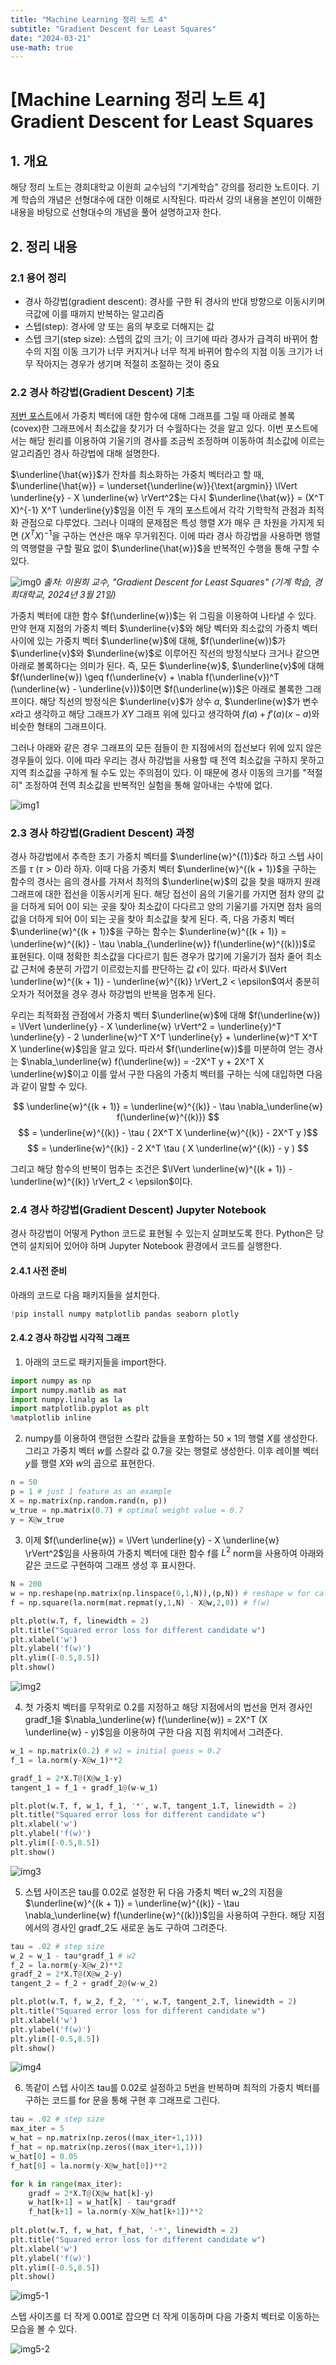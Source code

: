 ```yaml
---
title: "Machine Learning 정리 노트 4"
subtitle: "Gradient Descent for Least Squares"
date: "2024-03-21"
use-math: true
---
```


# [Machine Learning 정리 노트 4] Gradient Descent for Least Squares

## 1. 개요

해당 정리 노트는 경희대학교 이원희 교수님의 "기계학습" 강의를 정리한 노트이다. 기계 학습의 개념은 선형대수에 대한 이해로 시작된다. 따라서 강의 내용을 본인이 이해한 내용을 바탕으로 선형대수의 개념을 풀어 설명하고자 한다.

## 2. 정리 내용

### 2.1 용어 정리

- 경사 하강법(gradient descent): 경사를 구한 뒤 경사의 반대 방향으로 이동시키며 극값에 이를 때까지 반복하는 알고리즘
- 스텝(step): 경사에 양 또는 음의 부호로 더해지는 값
- 스텝 크기(step size): 스텝의 값의 크기; 이 크기에 따라 경사가 급격히 바뀌어 함수의 지점 이동 크기가 너무 커지거나 너무 적게 바뀌어 함수의 지점 이동 크기가 너무 작아지는 경우가 생기며 적절히 조절하는 것이 중요

### 2.2 경사 하강법(Gradient Descent) 기초

[저번 포스트](https://yoonylim.github.io/posts/machine-learning/2024-03-23-machine-learning-3#2.3%20%EC%B5%9C%EC%86%8C%20%EC%A0%9C%EA%B3%B1%EB%B2%95/%EC%B5%9C%EC%86%8C%20%EC%9E%90%EC%8A%B9%EB%B2%95(Least%20Square%20Method/Least%20Square%20Estimation)%EC%9D%98%20%EC%B5%9C%EC%A0%81%ED%99%94%EC%A0%81%20%EA%B4%80%EC%A0%90)에서 가중치 벡터에 대한 함수에 대해 그래프를 그릴 때 아래로 볼록(covex)한 그래프에서 최소값을 찾기가 더 수월하다는 것을 알고 있다. 이번 포스트에서는 해당 원리를 이용하여 기울기의 경사를 조금씩 조정하며 이동하여 최소값에 이르는 알고리즘인 경사 하강법에 대해 설명한다.

$\underline{\hat{w}}$가 잔차를 최소화하는 가중치 벡터라고 할 때, $\underline{\hat{w}} = \underset{\underline{w}}{\text{argmin}} \lVert \underline{y} - X \underline{w} \rVert^2$는 다시 $\underline{\hat{w}} = (X^T X)^{-1} X^T \underline{y}$임을 이전 두 개의 포스트에서 각각 기학학적 관점과 최적화 관점으로 다루었다. 그러나 이때의 문제점은 특성 행렬 $X$가 매우 큰 차원을 가지게 되면 $(X^T X)^{-1}$을 구하는 연산은 매우 무거워진다. 이에 따라 경사 하강법을 사용하면 행렬의 역행렬을 구할 필요 없이 $\underline{\hat{w}}$을 반복적인 수행을 통해 구할 수 있다.

![img0](/images/machine-learning/20240321/img0.png)
*출처: 이원희 교수, "Gradient Descent for Least Squares" (기계 학습, 경희대학교, 2024년 3월 21일)*

가중치 벡터에 대한 함수 $f(\underline{w})$는 위 그림을 이용하여 나타낼 수 있다. 만약 현재 지점의 가중치 벡터 $\underline{v}$와 해당 벡터와 최소값의 가중치 벡터 사이에 있는 가중치 벡터 $\underline{w}$에 대해, $f(\underline{w})$가 $\underline{v}$와 $\underline{w}$로 이루어진 직선의 방정식보다 크거나 같으면 아래로 볼록하다는 의미가 된다. 즉, 모든 $\underline{w}$, $\underline{v}$에 대해 $f(\underline{w}) \geq f(\underline{v} + \nabla f(\underline{v})^T (\underline{w} - \underline{v}))$이면 $f(\underline{w})$은 아래로 볼록한 그래프이다. 해당 직선의 방정식은 $\underline{v}$가 상수 $a$, $\underline{w}$가 변수 $x$라고 생각하고 해당 그래프가 $XY$ 그래프 위에 있다고 생각하여 $f(a) + f'(a)(x - a)$와 비슷한 형태의 그래프이다.

그러나 아래와 같은 경우 그래프의 모든 점들이 한 지점에서의 접선보다 위에 있지 않은 경우들이 있다. 이에 따라 우리는 경사 하강법을 사용할 때 전역 최소값을 구하지 못하고 지역 최소값을 구하게 될 수도 있는 주의점이 있다. 이 때문에 경사 이동의 크기를 "적절히" 조정하여 전역 최소값을 반복적인 실험을 통해 알아내는 수밖에 없다.

![img1](/images/machine-learning/20240321/img1.png)

### 2.3 경사 하강법(Gradient Descent) 과정

경사 하강법에서 추측한 초기 가중치 벡터를 $\underline{w}^{(1)}$라 하고 스텝 사이즈를 $\tau$ $(\tau > 0)$라 하자. 이때 다음 가중치 벡터 $\underline{w}^{(k + 1)}$을 구하는 함수의 경사는 음의 경사를 가져서 최적의 $\underline{w}$의 값을 찾을 때까지 원래 그래프에 대한 접선을 이동시키게 된다. 해당 접선이 음의 기울기를 가지면 점차 양의 값을 더하게 되어 0이 되는 곳을 찾아 최소값이 다다르고 양의 기울기를 가지면 점차 음의 값을 더하게 되어 0이 되는 곳을 찾아 최소값을 찾게 된다. 즉, 다음 가중치 벡터 $\underline{w}^{(k + 1)}$을 구하는 함수는 $\underline{w}^{(k + 1)} = \underline{w}^{(k)} - \tau \nabla_{\underline{w}} f(\underline{w}^{(k)})$로 표현된다. 이때 정확한 최소값을 다다르기 힘든 경우가 많기에 기울기가 점차 줄어 최소값 근처에 충분히 가깝기 이르렀는지를 판단하는 값 $\epsilon$이 있다. 따라서 $\lVert \underline{w}^{(k + 1)} - \underline{w}^{(k)} \rVert_2 < \epsilon$여서 충분히 오차가 적어졌을 경우 경사 하강법의 반복을 멈추게 된다.

우리는 최적화점 관점에서 가중치 벡터 $\underline{w}$에 대해 $f(\underline{w}) = \lVert \underline{y} - X \underline{w} \rVert^2 = \underline{y}^T \underline{y} - 2 \underline{w}^T X^T \underline{y} + \underline{w}^T X^T X \underline{w}$임을 알고 있다. 따라서 $f(\underline{w})$를 미분하여 얻는 경사는 $\nabla_\underline{w} f(\underline{w}) = -2X^T y + 2X^T X \underline{w}$이고 이를 앞서 구한 다음의 가중치 벡터를 구하는 식에 대입하면 다음과 같이 말할 수 있다.

$$ \underline{w}^{(k + 1)} = \underline{w}^{(k)} - \tau \nabla_\underline{w} f(\underline{w}^{(k)}) $$
$$ = \underline{w}^{(k)} - \tau ( 2X^T X \underline{w}^{(k)} - 2X^T y )$$
$$ = \underline{w}^{(k)} - 2 X^T \tau ( X \underline{w}^{(k)} - y ) $$

그리고 해당 함수의 반복이 멈추는 조건은 $\lVert \underline{w}^{(k + 1)} - \underline{w}^{(k)} \rVert_2 < \epsilon$이다.

### 2.4 경사 하강법(Gradient Descent) Jupyter Notebook

경사 하강법이 어떻게 Python 코드로 표현될 수 있는지 살펴보도록 한다. Python은 당연히 설치되어 있어야 하며 Jupyter Notebook 환경에서 코드를 실행한다.

#### 2.4.1 사전 준비

아래의 코드로 다음 패키지들을 설치한다.

```python
!pip install numpy matplotlib pandas seaborn plotly
```

#### 2.4.2 경사 하강법 시각적 그래프

1. 아래의 코드로 패키지들을 import한다.

```python
import numpy as np
import numpy.matlib as mat
import numpy.linalg as la
import matplotlib.pyplot as plt
%matplotlib inline
```

2. numpy를 이용하여 랜덤한 스칼라 값들을 포함하는 $50 \times 1$의 행렬 $X$를 생성한다. 그리고 가중치 벡터 $w$를 스칼라 값 0.7을 갖는 행렬로 생성한다. 이후 레이블 벡터 $y$를 행렬 $X$와 $w$의 곱으로 표현한다.

```python
n = 50
p = 1 # just 1 feature as an example
X = np.matrix(np.random.rand(n, p))
w_true = np.matrix(0.7) # optimal weight value = 0.7
y = X@w_true   
```

3. 이제 $f(\underline{w}) = \lVert \underline{y} - X \underline{w} \rVert^2$임을 사용하여 가중치 벡터에 대한 함수 f를 $L^2$ norm을 사용하여 아래와 같은 코드로 구현하여 그래프 생성 후 표시한다.

```python
N = 200
w = np.reshape(np.matrix(np.linspace(0,1,N)),(p,N)) # reshape w for calculation
f = np.square(la.norm(mat.repmat(y,1,N) - X@w,2,0)) # f(w)

plt.plot(w.T, f, linewidth = 2)
plt.title("Squared error loss for different candidate w")
plt.xlabel('w')
plt.ylabel('f(w)')
plt.ylim([-0.5,8.5])
plt.show()
```

![img2](/images/machine-learning/20240321/img2.png)

4. 첫 가중치 벡터를 무작위로 0.2를 지정하고 해당 지점에서의 법선을 먼저 경사인 gradf_1을 $\nabla_\underline{w} f(\underline{w}) = 2X^T (X \underline{w} - y)$임을 이용하여 구한 다음 지점 위치에서 그려준다.

```python
w_1 = np.matrix(0.2) # w1 = initial guess = 0.2
f_1 = la.norm(y-X@w_1)**2

gradf_1 = 2*X.T@(X@w_1-y)
tangent_1 = f_1 + gradf_1@(w-w_1)

plt.plot(w.T, f, w_1, f_1, '*', w.T, tangent_1.T, linewidth = 2)
plt.title("Squared error loss for different candidate w")
plt.xlabel('w')
plt.ylabel('f(w)')
plt.ylim([-0.5,8.5])
plt.show()
```

![img3](/images/machine-learning/20240321/img3.png)

5. 스텝 사이즈은 tau를 0.02로 설정한 뒤 다음 가중치 벡터 w_2의 지점을 $\underline{w}^{(k + 1)} = \underline{w}^{(k)} - \tau \nabla_\underline{w} f(\underline{w}^{(k)})$임을 사용하여 구한다. 해당 지점에서의 경사인 gradf_2도 새로운 놈도 구하여 그려준다.

```python
tau = .02 # step size 
w_2 = w_1 - tau*gradf_1 # w2
f_2 = la.norm(y-X@w_2)**2
gradf_2 = 2*X.T@(X@w_2-y)
tangent_2 = f_2 + gradf_2@(w-w_2)

plt.plot(w.T, f, w_2, f_2, '*', w.T, tangent_2.T, linewidth = 2)
plt.title("Squared error loss for different candidate w")
plt.xlabel('w')
plt.ylabel('f(w)')
plt.ylim([-0.5,8.5])
plt.show()
```

![img4](/images/machine-learning/20240321/img4.png)

6. 똑같이 스텝 사이즈 tau를 0.02로 설정하고 5번을 반복하며 최적의 가중치 벡터를 구하는 코드를 for 문을 통해 구현 후 그래프로 그린다.

```python
tau = .02 # step size
max_iter = 5
w_hat = np.matrix(np.zeros((max_iter+1,1)))
f_hat = np.matrix(np.zeros((max_iter+1,1)))
w_hat[0] = 0.05 
f_hat[0] = la.norm(y-X@w_hat[0])**2

for k in range(max_iter):
    gradf = 2*X.T@(X@w_hat[k]-y)
    w_hat[k+1] = w_hat[k] - tau*gradf
    f_hat[k+1] = la.norm(y-X@w_hat[k+1])**2
    
plt.plot(w.T, f, w_hat, f_hat, '-*', linewidth = 2)
plt.title("Squared error loss for different candidate w")
plt.xlabel('w')
plt.ylabel('f(w)')
plt.ylim([-0.5,8.5])
plt.show()
```
![img5-1](/images/machine-learning/20240321/img5-1.png)

스텝 사이즈를 더 작게 0.001로 잡으면 더 작게 이동하며 다음 가중치 벡터로 이동하는 모습을 볼 수 있다.

![img5-2](/images/machine-learning/20240321/img5-2.png)